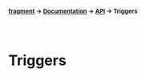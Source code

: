 #### <sup>[fragment](../../README.md) → [Documentation](../README.md) → [API](../README.md#apis) → Triggers</sup>
<br>

# Triggers
